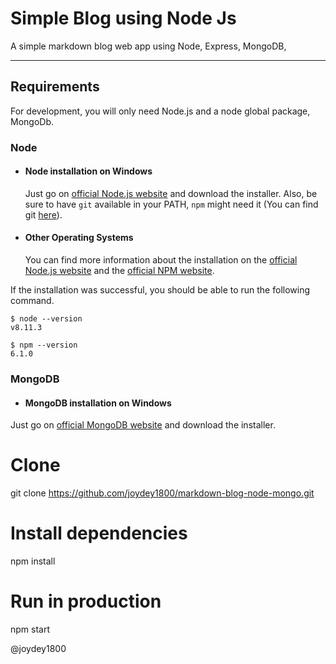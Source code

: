 # Simple Blog using Node Js

A simple markdown blog web app using Node, Express, MongoDB,

---
## Requirements

For development, you will only need Node.js and a node global package, MongoDb.

### Node
- #### Node installation on Windows

  Just go on [official Node.js website](https://nodejs.org/) and download the installer.
Also, be sure to have `git` available in your PATH, `npm` might need it (You can find git [here](https://git-scm.com/)).



- #### Other Operating Systems
  You can find more information about the installation on the [official Node.js website](https://nodejs.org/) and the [official NPM website](https://npmjs.org/).

If the installation was successful, you should be able to run the following command.

    $ node --version
    v8.11.3

    $ npm --version
    6.1.0



### MongoDB
- #### MongoDB installation on Windows

Just go on [official MongoDB website](https://docs.mongodb.com/manual/tutorial/install-mongodb-on-windows/) and download the installer.


###
# Clone
git clone https://github.com/joydey1800/markdown-blog-node-mongo.git

# Install dependencies
npm install

# Run in production
npm start

@joydey1800
 